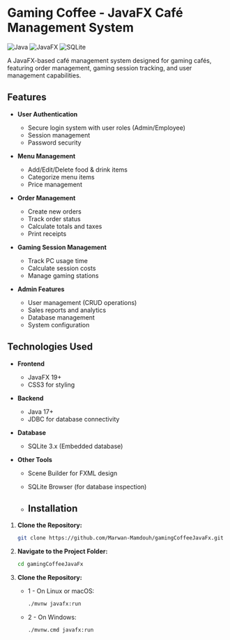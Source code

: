 # Gaming Coffee - JavaFX Café Management System

![Java](https://img.shields.io/badge/Java-17%2B-blue)
![JavaFX](https://img.shields.io/badge/JavaFX-19%2B-yellowgreen)
![SQLite](https://img.shields.io/badge/SQLite-3.x-lightgrey)

A JavaFX-based café management system designed for gaming cafés, featuring order management, gaming session tracking, and user management capabilities.

## Features

- **User Authentication**
  - Secure login system with user roles (Admin/Employee)
  - Session management
  - Password security


- **Menu Management**
  - Add/Edit/Delete food & drink items
  - Categorize menu items
  - Price management


- **Order Management**
  - Create new orders
  - Track order status
  - Calculate totals and taxes
  - Print receipts


- **Gaming Session Management**
  - Track PC usage time
  - Calculate session costs
  - Manage gaming stations


- **Admin Features**
  - User management (CRUD operations)
  - Sales reports and analytics
  - Database management
  - System configuration


## Technologies Used

- **Frontend**
  - JavaFX 19+
  - CSS3 for styling


- **Backend**
  - Java 17+
  - JDBC for database connectivity


- **Database**
  - SQLite 3.x (Embedded database)


- **Other Tools**
  - Scene Builder for FXML design
  - SQLite Browser (for database inspection)
 
  - ## Installation

1. **Clone the Repository:**
   ```bash
   git clone https://github.com/Marwan-Mamdouh/gamingCoffeeJavaFx.git

2. **Navigate to the Project Folder:**
   ```bash
   cd gamingCoffeeJavaFx

3. **Clone the Repository:**
   
    - 1 - On Linux or macOS:
      ```bash
      ./mvnw javafx:run
   
    - 2 - On Windows: 
       ```bash 
      ./mvnw.cmd javafx:run